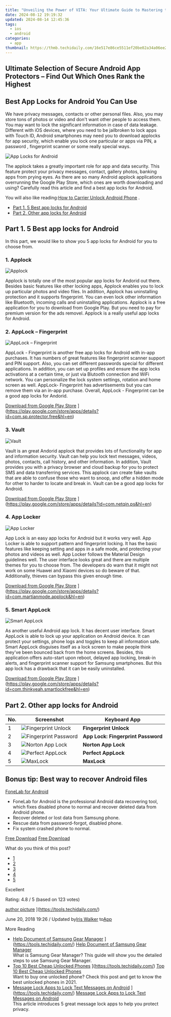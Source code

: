 ```yaml
---
title: "Unveiling the Power of VITA: Your Ultimate Guide to Mastering the Cutting-Edge Video Editor"
date: 2024-08-12 19:19:32
updated: 2024-08-14 12:45:36
tags:
  - ios
  - android
categories:
  - app
thumbnail: https://thmb.techidaily.com/16e517e86ce5511ef20be02a34a06ee211f62f0d8653c2cec4d55484854e4b69.jpg
---
```


## Ultimate Selection of Secure Android App Protectors – Find Out Which Ones Rank the Highest

## Best App Locks for Android You Can Use

 We have privacy messages, contacts or other personal files. Also, you may store tons of photos or video and don't want other people to access them. You may want to lock the significant information in case of data leakage. Different with iOS devices, where you need to be jailbroken to lock apps with Touch ID, Android smartphones may need you to download applocks for app security, which enable you lock one particular or apps via PIN, a password , fingerprint scanner or some really special ways.

![App Locks for Android](https://www.aiseesoft.com/images/fonelab-for-android/app-locks-for-android.jpg)

 The applock takes a greatly important role for app and data security. This feature protect your privacy messages, contact, gallery photos, banking apps from prying eyes. As there are so many Android applock applications overrunning the Google Play Store, which ones are worth downloading and using? Carefully read this article and find a best app locks for Android.

 You will also like reading:[How to Carrier Unlock Android Phone](https://tools.techidaily.com/) .

* [Part 1. 5 Best app locks for Android](https://tools.techidaily.com/)
* [Part 2. Other app locks for Android](https://tools.techidaily.com/)

## Part 1\. 5 Best app locks for Android

 In this part, we would like to show you 5 app locks for Android for you to choose from.

### 1\. Applock

![Applock](https://www.aiseesoft.com/images/fonelab-for-android/applock.jpg)

 Applock is totally one of the most popular app locks for Andorid out there. Besides basic features like other locking apps, Applock enables you to lock up particular photos and video files. In addition, Applock has uninstalling protection and it supports fingerprint. You can even lock other information like Bluetooth, incoming calls and uninstalling applications. Applock is a free application for you to download from Google Play. But you need to pay for premium version for the ads removel. Applock is a really useful app locks for Android.

### 2\. AppLock – Fingerprint

![AppLock – Fingerprint](https://www.aiseesoft.com/images/fonelab-for-android/applock-fingerprint.jpg)

 AppLock - Fingerprint is another free app locks for Android with in-app purchases. It has numbers of great features like fingerprint scanner support and PIN support. Also, you can set different passwords special for different applications. In addition, you can set up profiles and ensure the app locks activations at a certain time, or just via Blutooth connection and WiFi network. You can personalize the lock system settings, rotation and home screen as well. AppLock- Fingerprint has advertisements but you can remove them via an in-app purchase. Overall, AppLock - Fingerprint can be a good app locks for Andorid.

[Download from Google Play Store](https://www.aiseesoft.com/images/resource/google-play-logo.jpg) ](https://play.google.com/store/apps/details?id=com.sp.protector.free&hl=en)

### 3\. Vault

![Vault](https://www.aiseesoft.com/images/fonelab-for-android/vault.jpg)

 Vault is an great Andorid applock that provides lots of functionality for app and information security. Vault can help you lock text messages, videos, photos, contacts, call history, and other information. In addition, Vault provides you with a privacy browser and cloud backup for you to protect SMS and data transferring services. This applock can create fake vaults that are able to confuse those who want to snoop, and offer a hidden mode for other to harder to locate and break in. Vault can be a good app locks for Android.

[Download from Google Play Store](https://www.aiseesoft.com/images/resource/google-play-logo.jpg) ](https://play.google.com/store/apps/details?id=com.netqin.ps&hl=en)

### 4\. App Locker

![App Locker](https://www.aiseesoft.com/images/fonelab-for-android/app-locker.jpg)

 App Lock is an easy app locks for Android but it works very well. App Locker is able to support pattern and fingerprint locking. It has the basic features like keeping setting and apps in a safe mode, and protecting your photos and videos as well. App Locker follows the Material Design guidelines well. The user interface looks great and there are multiple themes for you to choose from. The developers do warn that it might not work on some Huawei and Xiaomi devices so do beware of that. Additionally, thieves can bypass this given enough time.

[Download from Google Play Store](https://www.aiseesoft.com/images/resource/google-play-logo.jpg) ](https://play.google.com/store/apps/details?id=com.martianmode.applock&hl=en)

### 5\. Smart AppLock

![Smart AppLock](https://www.aiseesoft.com/images/fonelab-for-android/smart-applock.jpg)

 As another useful Android app lock. It has decent user interface. Smart AppLock is able to lock up your application on Android device. It can protect your settings, phone logs and toggles to keep all information safe. Smart AppLock disguises itself as a lock screen to make people think they've been bounced back from the home screens. Besides, this application offers auto-start upon reboot, delayed app locking, break-in alerts, and fingerprint scanner support for Samsung smartphones. But this app lock has a drawback that it can be easily uninstalled.

[Download from Google Play Store](https://www.aiseesoft.com/images/resource/google-play-logo.jpg) ](https://play.google.com/store/apps/details?id=com.thinkyeah.smartlockfree&hl=en)

## Part 2\. Other app locks for Android

| No. | Screenshot                                                                                             | Keyboard App                       |
| --- | ------------------------------------------------------------------------------------------------------ | ---------------------------------- |
| 1   | ![Fingerprint Unlock](https://www.aiseesoft.com/images/fonelab-for-android/fingerprint-unlock.jpg)     | **Fingerprint Unlock**             |
| 2   | ![Fingerprint Password](https://www.aiseesoft.com/images/fonelab-for-android/fingerprint-password.jpg) | **App Lock: Fingerprint Password** |
| 3   | ![Norton App Lock](https://www.aiseesoft.com/images/fonelab-for-android/norton-app-lock.jpg)           | **Norton App Lock**                |
| 4   | ![Perfect AppLock](https://www.aiseesoft.com/images/fonelab-for-android/perfect-applock.jpg)           | **Perfect AppLock**                |
| 5   | ![MaxLock](https://www.aiseesoft.com/images/fonelab-for-android/maxlock.jpg)                           | **MaxLock**                        |

## Bonus tip: Best way to recover Android files

[FoneLab for Android](https://tools.techidaily.com/aiseesoft-android-data-recovery/)

* FoneLab for Android is the professional Android data recovering tool, which fixes disabled phone to normal and recover deleted data from Android phone.
* Recover deleted or lost data from Samsung phone.
* Rescue data from password-forgot, disabled phone.
* Fix system crashed phone to normal.

[Free Download](https://secure.2checkout.com/order/cart.php?PRODS=4644627&QTY=1&AFFILIATE=108875) [Free Download](https://secure.2checkout.com/order/cart.php?PRODS=4659467&QTY=1&AFFILIATE=108875)

What do you think of this post?

* [1](https://tools.techidaily.com/)
* [2](https://tools.techidaily.com/)
* [3](https://tools.techidaily.com/)
* [4](https://tools.techidaily.com/)
* [5](https://tools.techidaily.com/)

Excellent

Rating: 4.8 / 5 (based on 123 votes)

[author picture](https://www.aiseesoft.com/images/author/iris.png) ](https://tools.techidaily.com/)

 June 20, 2018 19:26 / Updated by[Iris Walker](https://tools.techidaily.com/) to[App](https://tools.techidaily.com/)

More Reading

* [Help Document of Samsung Gear Manager](https://www.aiseesoft.com/images/more-reading/samsung-gear-manager-s.jpg) ](https://tools.techidaily.com/) [Help Document of Samsung Gear Manager](https://tools.techidaily.com/)  
 What is Samsung Gear Manager? This guide will show you the detailed steps to use Samsung Gear Manager.
* [Top 10 Best Cheap Unlocked Phones](https://www.aiseesoft.com/images/more-reading/best-unlocked-phones-s.jpg) ](https://tools.techidaily.com/) [Top 10 Best Cheap Unlocked Phones](https://tools.techidaily.com/)  
 Want to buy one unlocked phone? Check this post and get to know the best unlocked phones in 2021.
* [Message Lock Apps to Lock Text Messages on Android](https://www.aiseesoft.com/images/more-reading/message-lock-app-s.jpg) ](https://tools.techidaily.com/) [Message Lock Apps to Lock Text Messages on Android](https://tools.techidaily.com/)  
 This article introduces 5 great message lock apps to help you protect privacy.

<ins class="adsbygoogle"
     style="display:block"
     data-ad-format="autorelaxed"
     data-ad-client="ca-pub-7571918770474297"
     data-ad-slot="1223367746"></ins>



<ins class="adsbygoogle"
     style="display:block"
     data-ad-client="ca-pub-7571918770474297"
     data-ad-slot="8358498916"
     data-ad-format="auto"
     data-full-width-responsive="true"></ins>
